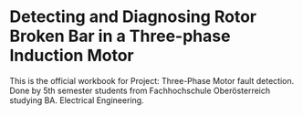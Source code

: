 # Detecting and Diagnosing Rotor Broken Bar in a Three-phase Induction Motor

This is the official workbook for Project: Three-Phase Motor fault detection. 
Done by 5th semester students from Fachhochschule Oberösterreich studying BA. Electrical Engineering. 
